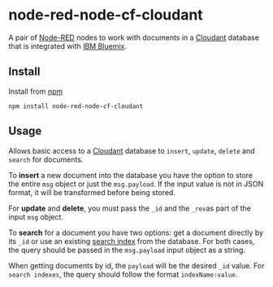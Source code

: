 node-red-node-cf-cloudant
=========================
A pair of [Node-RED](http://nodered.org) nodes to work with documents
in a [Cloudant](http://cloudant.com) database that is integrated with
[IBM Bluemix](http://bluemix.net).

Install
-------
Install from [npm](http://npmjs.org)
```
npm install node-red-node-cf-cloudant
```

Usage
-----
Allows basic access to a [Cloudant](http://cloudant.com) database to
`insert`, `update`, `delete` and `search` for documents.

To **insert** a new document into the database you have the option to store
the entire `msg` object or just the `msg.payload`. If the input value is not
in JSON format, it will be transformed before being stored.

For **update** and **delete**, you must pass the `_id` and the `_rev`as part
of the input `msg` object.

To **search** for a document you have two options: get a document directly by
its `_id` or use an existing [search index](https://cloudant.com/for-developers/search/)
from the database. For both cases, the query should be passed in the
`msg.payload` input object as a string.

When getting documents by id, the `payload` will be the desired `_id` value.
For `search indexes`, the query should follow the format `indexName:value`.
